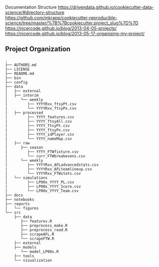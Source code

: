 
Documentation Structure
https://drivendata.github.io/cookiecutter-data-science/#directory-structure  
https://github.com/mkrapp/cookiecutter-reproducible-science/tree/master/%7B%7Bcookiecutter.project_slug%7D%7D  
https://nicercode.github.io/blog/2013-04-05-projects/  
https://nicercode.github.io/blog/2013-05-17-organising-my-project/  

Project Organization
--------------------

    .
    ├── AUTHORS.md
    ├── LICENSE
    ├── README.md
    ├── bin
    ├── config
    ├── data
    │   ├── external  
    │   ├── interim  
    │      └── weekly  
    |         ├── YYYYRxx_ftsyPt.csv  
    |         └── YYYYRxx_ftsyPx.csv         
    │   ├── processed
    |         ├── YYYY_features.csv  
    |         ├── YYYY_ftsyAll.csv  
    |         ├── YYYY_ftsyPt.csv  
    |         ├── YYYY_ftsyPx.csv  
    |         ├── YYYY_idPlayer.csv  
    |         └── YYYY_nameMap.csv      
    │   ├── raw  
    │      ├── season
    |         ├── YYYY_FTWfixture.csv  
    |         └── curr_FTWbreakevens.csv    
    │      └── weekly  
    |         ├── YYYYRxx_AFLadvancedstats.csv  
    |         ├── YYYYRxx_AFLteamlineup.csv  
    |         └── YYYYRxx_FTWstats.csv   
    │   └── simulations 
    |         ├── LP00x_YYYY_PL.csv
    |         ├── LP00x_YYYY_Score.csv
    |         └── LP00x_YYYY_Team.csv   
    ├── docs
    ├── notebooks
    ├── reports
    │   └── figures
    └── src
        ├── data
           ├── features.R  
           ├── preprocess_make.R  
           ├── preprocess_read.R  
           ├── scrapeAFL.R            
           └── scrapeFTW.R          
        ├── external
        ├── models
           └── model_LP00x.R          
        ├── tools
        └── visualization
